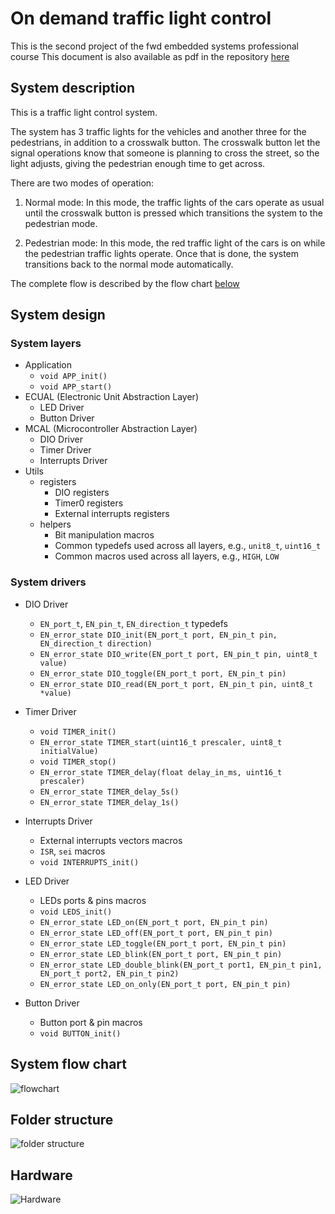 # On demand traffic light control

This is the second project of the fwd embedded systems professional course
This document is also available as pdf in the repository [here](blob/main/system-design.pdf)

## System description

This is a traffic light control system.

The system has 3 traffic lights for the vehicles and another three for the pedestrians, in addition to a crosswalk button. The crosswalk button let the signal operations know that someone is planning to cross the street, so the light adjusts, giving the pedestrian enough time to get across.

There are two modes of operation:

1. Normal mode: In this mode, the traffic lights of the cars operate as usual until the crosswalk button is pressed which transitions the system to the pedestrian mode.

2. Pedestrian mode: In this mode, the red traffic light of the cars is on while the pedestrian traffic lights operate. Once that is done, the system transitions back to the normal mode automatically.

The complete flow is described by the flow chart [below](#system-flow-chart)

## System design

### System layers

- Application
  - `void APP_init()`
  - `void APP_start()`
- ECUAL (Electronic Unit Abstraction Layer)
  - LED Driver
  - Button Driver
- MCAL (Microcontroller Abstraction Layer)
  - DIO Driver
  - Timer Driver
  - Interrupts Driver
- Utils
  - registers
    - DIO registers
    - Timer0 registers
    - External interrupts registers
  - helpers
    - Bit manipulation macros
    - Common typedefs used across all layers, e.g., `unit8_t`, `uint16_t`
    - Common macros used across all layers, e.g., `HIGH`, `LOW`

### System drivers

- DIO Driver

  - `EN_port_t`, `EN_pin_t`, `EN_direction_t` typedefs
  - `EN_error_state DIO_init(EN_port_t port, EN_pin_t pin, EN_direction_t direction)`
  - `EN_error_state DIO_write(EN_port_t port, EN_pin_t pin, uint8_t value)`
  - `EN_error_state DIO_toggle(EN_port_t port, EN_pin_t pin)`
  - `EN_error_state DIO_read(EN_port_t port, EN_pin_t pin, uint8_t *value)`

- Timer Driver

  - `void TIMER_init()`
  - `EN_error_state TIMER_start(uint16_t prescaler, uint8_t initialValue)`
  - `void TIMER_stop()`
  - `EN_error_state TIMER_delay(float delay_in_ms, uint16_t prescaler)`
  - `EN_error_state TIMER_delay_5s()`
  - `EN_error_state TIMER_delay_1s()`

- Interrupts Driver

  - External interrupts vectors macros
  - `ISR`, `sei` macros
  - `void INTERRUPTS_init()`

- LED Driver

  - LEDs ports & pins macros
  - `void LEDS_init()`
  - `EN_error_state LED_on(EN_port_t port, EN_pin_t pin)`
  - `EN_error_state LED_off(EN_port_t port, EN_pin_t pin)`
  - `EN_error_state LED_toggle(EN_port_t port, EN_pin_t pin)`
  - `EN_error_state LED_blink(EN_port_t port, EN_pin_t pin)`
  - `EN_error_state LED_double_blink(EN_port_t port1, EN_pin_t pin1, EN_port_t port2, EN_pin_t pin2)`
  - `EN_error_state LED_on_only(EN_port_t port, EN_pin_t pin)`

- Button Driver
  - Button port & pin macros
  - `void BUTTON_init()`

## System flow chart

![flowchart](https://user-images.githubusercontent.com/76496317/199082231-ed8e28b7-f274-40a1-91bc-5737ca78b1c6.png)

## Folder structure

![folder structure](https://user-images.githubusercontent.com/76496317/199083994-b0dbed93-c8c6-41e0-bc1b-26e8746d05b2.png)

## Hardware

![Hardware](https://user-images.githubusercontent.com/76496317/200070118-5da918ee-cad5-4384-a883-12123151846a.png)
